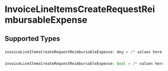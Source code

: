 # InvoiceLineItemsCreateRequestReimbursableExpense


## Supported Types

### 

```python
invoiceLineItemsCreateRequestReimbursableExpense: Any = /* values here */
```

### 

```python
invoiceLineItemsCreateRequestReimbursableExpense: bool = /* values here */
```

